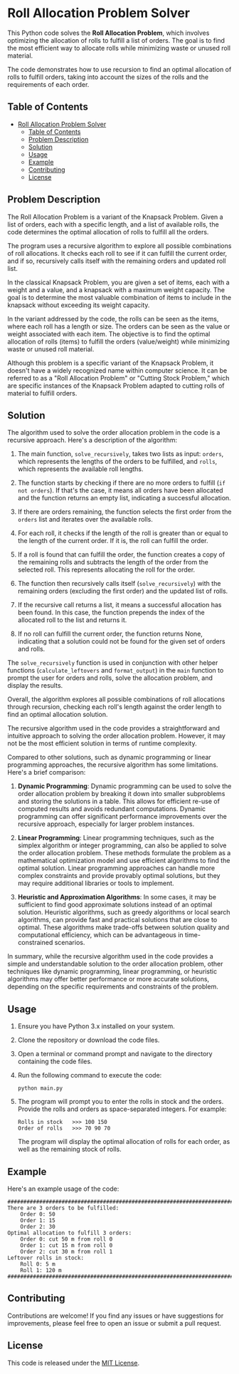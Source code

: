 
# Roll Allocation Problem Solver

This Python code solves the **Roll Allocation Problem**, which involves optimizing the allocation of rolls to fulfill a list of orders. The goal is to find the most efficient way to allocate rolls while minimizing waste or unused roll material.

The code demonstrates how to use recursion to find an optimal allocation of rolls to fulfill orders, taking into account the sizes of the rolls and the requirements of each order.

## Table of Contents
- [Roll Allocation Problem Solver](#roll-allocation-problem-solver)
  - [Table of Contents](#table-of-contents)
  - [Problem Description](#problem-description)
  - [Solution](#solution)
  - [Usage](#usage)
  - [Example](#example)
  - [Contributing](#contributing)
  - [License](#license)


## Problem Description

The Roll Allocation Problem is a variant of the Knapsack Problem. Given a list of orders, each with a specific length, and a list of available rolls, the code determines the optimal allocation of rolls to fulfill all the orders.

The program uses a recursive algorithm to explore all possible combinations of roll allocations. It checks each roll to see if it can fulfill the current order, and if so, recursively calls itself with the remaining orders and updated roll list.

In the classical Knapsack Problem, you are given a set of items, each with a weight and a value, and a knapsack with a maximum weight capacity. The goal is to determine the most valuable combination of items to include in the knapsack without exceeding its weight capacity.

In the variant addressed by the code, the rolls can be seen as the items, where each roll has a length or size. The orders can be seen as the value or weight associated with each item. The objective is to find the optimal allocation of rolls (items) to fulfill the orders (value/weight) while minimizing waste or unused roll material.

Although this problem is a specific variant of the Knapsack Problem, it doesn't have a widely recognized name within computer science. It can be referred to as a "Roll Allocation Problem" or "Cutting Stock Problem," which are specific instances of the Knapsack Problem adapted to cutting rolls of material to fulfill orders.

## Solution

The algorithm used to solve the order allocation problem in the code is a recursive approach. Here's a description of the algorithm:

1. The main function, `solve_recursively`, takes two lists as input: `orders`, which represents the lengths of the orders to be fulfilled, and `rolls`, which represents the available roll lengths.

2. The function starts by checking if there are no more orders to fulfill (`if not orders`). If that's the case, it means all orders have been allocated and the function returns an empty list, indicating a successful allocation.

3. If there are orders remaining, the function selects the first order from the `orders` list and iterates over the available rolls.

4. For each roll, it checks if the length of the roll is greater than or equal to the length of the current order. If it is, the roll can fulfill the order.

5. If a roll is found that can fulfill the order, the function creates a copy of the remaining rolls and subtracts the length of the order from the selected roll. This represents allocating the roll for the order.

6. The function then recursively calls itself (`solve_recursively`) with the remaining orders (excluding the first order) and the updated list of rolls.

7. If the recursive call returns a list, it means a successful allocation has been found. In this case, the function prepends the index of the allocated roll to the list and returns it.

8. If no roll can fulfill the current order, the function returns None, indicating that a solution could not be found for the given set of orders and rolls.

The `solve_recursively` function is used in conjunction with other helper functions (`calculate_leftovers` and `format_output`) in the `main` function to prompt the user for orders and rolls, solve the allocation problem, and display the results.

Overall, the algorithm explores all possible combinations of roll allocations through recursion, checking each roll's length against the order length to find an optimal allocation solution.

The recursive algorithm used in the code provides a straightforward and intuitive approach to solving the order allocation problem. However, it may not be the most efficient solution in terms of runtime complexity.

Compared to other solutions, such as dynamic programming or linear programming approaches, the recursive algorithm has some limitations. Here's a brief comparison:

1. **Dynamic Programming**: Dynamic programming can be used to solve the order allocation problem by breaking it down into smaller subproblems and storing the solutions in a table. This allows for efficient re-use of computed results and avoids redundant computations. Dynamic programming can offer significant performance improvements over the recursive approach, especially for larger problem instances.

2. **Linear Programming**: Linear programming techniques, such as the simplex algorithm or integer programming, can also be applied to solve the order allocation problem. These methods formulate the problem as a mathematical optimization model and use efficient algorithms to find the optimal solution. Linear programming approaches can handle more complex constraints and provide provably optimal solutions, but they may require additional libraries or tools to implement.

3. **Heuristic and Approximation Algorithms**: In some cases, it may be sufficient to find good approximate solutions instead of an optimal solution. Heuristic algorithms, such as greedy algorithms or local search algorithms, can provide fast and practical solutions that are close to optimal. These algorithms make trade-offs between solution quality and computational efficiency, which can be advantageous in time-constrained scenarios.

In summary, while the recursive algorithm used in the code provides a simple and understandable solution to the order allocation problem, other techniques like dynamic programming, linear programming, or heuristic algorithms may offer better performance or more accurate solutions, depending on the specific requirements and constraints of the problem.


## Usage

1. Ensure you have Python 3.x installed on your system.
2. Clone the repository or download the code files.
3. Open a terminal or command prompt and navigate to the directory containing the code files.
4. Run the following command to execute the code:

   ```shell
   python main.py
   ```

5. The program will prompt you to enter the rolls in stock and the orders. Provide the rolls and orders as space-separated integers. For example:

   ```shell
   Rolls in stock   >>> 100 150
   Order of rolls   >>> 70 90 70
   ```

    The program will display the optimal allocation of rolls for each order, as well as the remaining stock of rolls.

## Example

Here's an example usage of the code:

```shell
################################################################################
There are 3 orders to be fulfilled:
    Order 0: 50
    Order 1: 15
    Order 2: 30
Optimal allocation to fulfill 3 orders:
    Order 0: cut 50 m from roll 0
    Order 1: cut 15 m from roll 0
    Order 2: cut 30 m from roll 1
Leftover rolls in stock:
    Roll 0: 5 m
    Roll 1: 120 m
################################################################################

```

## Contributing

Contributions are welcome! If you find any issues or have suggestions for improvements, please feel free to open an issue or submit a pull request.

## License

This code is released under the [MIT License](LICENSE).

